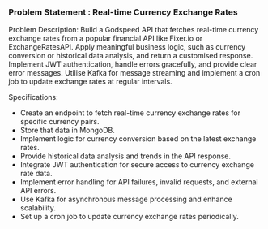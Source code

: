 ### Problem Statement : Real-time Currency Exchange Rates

Problem Description:  Build a Godspeed API that fetches real-time currency exchange rates from a popular financial API like Fixer.io or ExchangeRatesAPI. Apply meaningful business logic, such as currency conversion or historical data analysis, and return a customised response. Implement JWT authentication, handle errors gracefully, and provide clear error messages. Utilise Kafka for message streaming and implement a cron job to update exchange rates at regular intervals.

Specifications:
- Create an endpoint to fetch real-time currency exchange rates for specific currency pairs.
- Store that data in MongoDB.
- Implement logic for currency conversion based on the latest exchange rates.
- Provide historical data analysis and trends in the API response.
- Integrate JWT authentication for secure access to currency exchange rate data.
- Implement error handling for API failures, invalid requests, and external API errors.
- Use Kafka for asynchronous message processing and enhance scalability.
- Set up a cron job to update currency exchange rates periodically.
